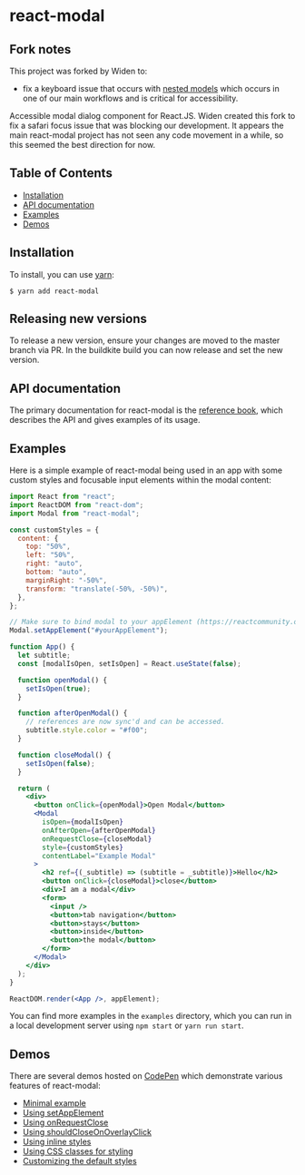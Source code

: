 # react-modal

## Fork notes

This project was forked by Widen to:

- fix a keyboard issue that occurs with [nested models](https://github.com/reactjs/react-modal/issues/801) which occurs in one of our main workflows and is critical for accessibility.

Accessible modal dialog component for React.JS. Widen created this fork to fix a safari focus issue that was blocking our development. It appears the main react-modal project has not seen any code movement in a while, so this seemed the best direction for now.

## Table of Contents

- [Installation](#installation)
- [API documentation](#api-documentation)
- [Examples](#examples)
- [Demos](#demos)

## Installation

To install, you can use [yarn](https://yarnpkg.com):

    $ yarn add react-modal

## Releasing new versions

To release a new version, ensure your changes are moved to the master branch via PR. In the buildkite build you can now release and set the new version.

## API documentation

The primary documentation for react-modal is the
[reference book](https://reactjs.github.io/react-modal), which describes the API
and gives examples of its usage.

## Examples

Here is a simple example of react-modal being used in an app with some custom
styles and focusable input elements within the modal content:

```jsx
import React from "react";
import ReactDOM from "react-dom";
import Modal from "react-modal";

const customStyles = {
  content: {
    top: "50%",
    left: "50%",
    right: "auto",
    bottom: "auto",
    marginRight: "-50%",
    transform: "translate(-50%, -50%)",
  },
};

// Make sure to bind modal to your appElement (https://reactcommunity.org/react-modal/accessibility/)
Modal.setAppElement("#yourAppElement");

function App() {
  let subtitle;
  const [modalIsOpen, setIsOpen] = React.useState(false);

  function openModal() {
    setIsOpen(true);
  }

  function afterOpenModal() {
    // references are now sync'd and can be accessed.
    subtitle.style.color = "#f00";
  }

  function closeModal() {
    setIsOpen(false);
  }

  return (
    <div>
      <button onClick={openModal}>Open Modal</button>
      <Modal
        isOpen={modalIsOpen}
        onAfterOpen={afterOpenModal}
        onRequestClose={closeModal}
        style={customStyles}
        contentLabel="Example Modal"
      >
        <h2 ref={(_subtitle) => (subtitle = _subtitle)}>Hello</h2>
        <button onClick={closeModal}>close</button>
        <div>I am a modal</div>
        <form>
          <input />
          <button>tab navigation</button>
          <button>stays</button>
          <button>inside</button>
          <button>the modal</button>
        </form>
      </Modal>
    </div>
  );
}

ReactDOM.render(<App />, appElement);
```

You can find more examples in the `examples` directory, which you can run in a
local development server using `npm start` or `yarn run start`.

## Demos

There are several demos hosted on [CodePen](https://codepen.io) which
demonstrate various features of react-modal:

- [Minimal example](https://codepen.io/claydiffrient/pen/KNxgav)
- [Using setAppElement](https://codepen.io/claydiffrient/pen/ENegGJ)
- [Using onRequestClose](https://codepen.io/claydiffrient/pen/KNjVBx)
- [Using shouldCloseOnOverlayClick](https://codepen.io/claydiffrient/pen/woLzwo)
- [Using inline styles](https://codepen.io/claydiffrient/pen/ZBmyKz)
- [Using CSS classes for styling](https://codepen.io/claydiffrient/pen/KNjVrG)
- [Customizing the default styles](https://codepen.io/claydiffrient/pen/pNXgqQ)
